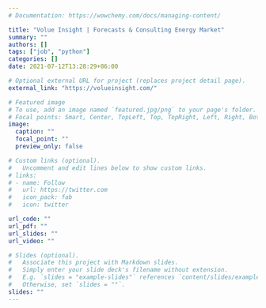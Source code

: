 ```yaml
---
# Documentation: https://wowchemy.com/docs/managing-content/

title: "Volue Insight | Forecasts & Consulting Energy Market"
summary: ""
authors: []
tags: ["job", "python"]
categories: []
date: 2021-07-12T13:28:29+06:00

# Optional external URL for project (replaces project detail page).
external_link: "https://volueinsight.com/"

# Featured image
# To use, add an image named `featured.jpg/png` to your page's folder.
# Focal points: Smart, Center, TopLeft, Top, TopRight, Left, Right, BottomLeft, Bottom, BottomRight.
image:
  caption: ""
  focal_point: ""
  preview_only: false

# Custom links (optional).
#   Uncomment and edit lines below to show custom links.
# links:
# - name: Follow
#   url: https://twitter.com
#   icon_pack: fab
#   icon: twitter

url_code: ""
url_pdf: ""
url_slides: ""
url_video: ""

# Slides (optional).
#   Associate this project with Markdown slides.
#   Simply enter your slide deck's filename without extension.
#   E.g. `slides = "example-slides"` references `content/slides/example-slides.md`.
#   Otherwise, set `slides = ""`.
slides: ""
---
```

